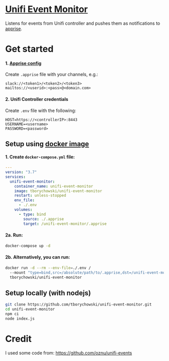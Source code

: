 # [Unifi Event Monitor](https://github.com/tborychowski/unifi-event-monitor)
Listens for events from Unifi controller and pushes them as notifications to [apprise](https://github.com/caronc/apprise).


# Get started

#### 1. [Apprise config](https://github.com/caronc/apprise#popular-notification-services)

Create `.apprise` file with your channels, e.g.:

```
slack://<token1>/<token2>/<token3>
mailtos://<userid>:<pass>@<domain.com>
```



#### 2. Unifi Controller credentials

Create `.env` file with the following:

```
HOST=https://<controllerIP>:8443
USERNAME=<username>
PASSWORD=<password>
```

## Setup using [docker image](https://hub.docker.com/r/tborychowski/unifi-event-monitor)
#### 1. Create `docker-compose.yml` file:

```yaml
---
version: "3.7"
services:
  unifi-event-monitor:
    container_name: unifi-event-monitor
    image: tborychowski/unifi-event-monitor
    restart: unless-stopped
    env_file:
      - ./.env
    volumes:
      - type: bind
        source: ./.apprise
        target: /unifi-event-monitor/.apprise
```


#### 2a. Run:

```sh
docker-compose up -d
```

#### 2b. Alternatively, you can run:

```sh
docker run -d --rm --env-file=./.env /
  --mount "type=bind,src=/absolute/path/to/.apprise,dst=/unifi-event-monitor/.apprise" \
  tborychowski/unifi-event-monitor
```

## Setup locally (with nodejs)

```sh
git clone https://github.com/tborychowski/unifi-event-monitor.git
cd unifi-event-monitor
npm ci
node index.js
```


# Credit
I used some code from: https://github.com/oznu/unifi-events
